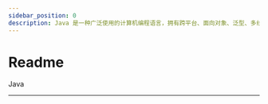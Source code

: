 ```yaml
---
sidebar_position: 0
description: Java 是一种广泛使用的计算机编程语言，拥有跨平台、面向对象、泛型、多线程等特性。
---
```


# Readme

Java

---
